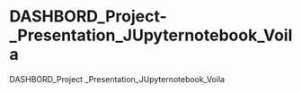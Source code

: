 # DASHBORD_Project-_Presentation_JUpyternotebook_Voila
DASHBORD_Project _Presentation_JUpyternotebook_Voila
